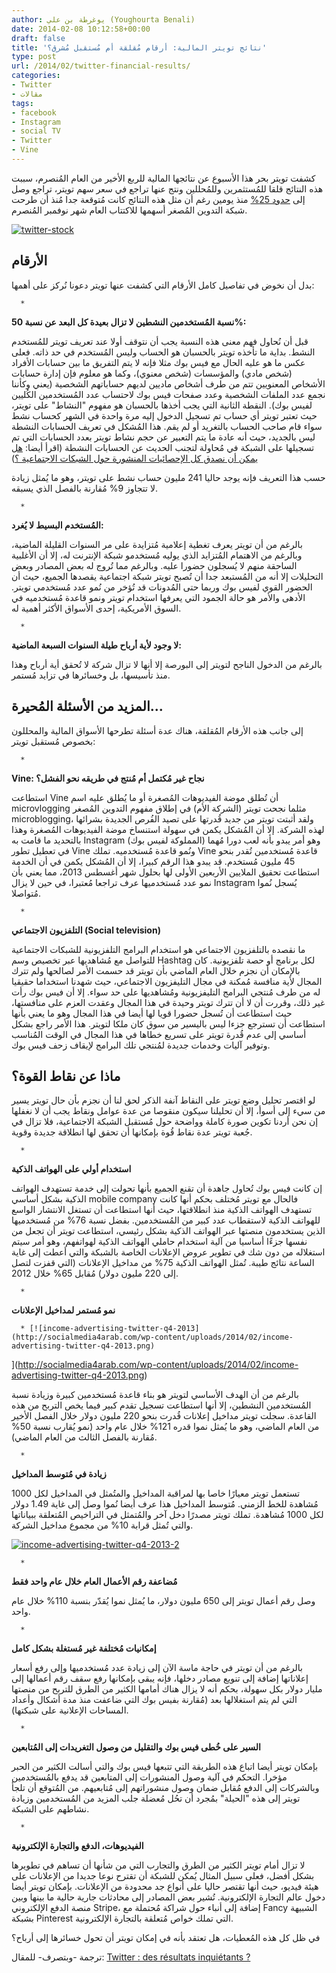 ```yaml
---
author: يوغرطة بن علي (Youghourta Benali)
date: 2014-02-08 10:12:58+00:00
draft: false
title: 'نتائج تويتر المالية: أرقام مُقلقة أم مُستقبل مُشرق؟'
type: post
url: /2014/02/twitter-financial-results/
categories:
- Twitter
- مقالات
tags:
- facebook
- Instagram
- social TV
- Twitter
- Vine
---
```


كشفت تويتر بحر هذا الأسبوع عن نتائجها المالية للربع الأخير من العام المُنصرم، سببت هذه النتائج قلقا للمُستثمرين وللمُحللين ونتج عنها تراجع في سعر سهم تويتر، تراجع وصل إلى [حدود ](http://www.reuters.com/article/2014/02/06/us-twitter-results-idUSBREA141ZZ20140206)[25%](http://www.reuters.com/article/2014/02/06/us-twitter-results-idUSBREA141ZZ20140206) منذ يومين رغم أن مثل هذه النتائج كانت مُتوقعة جدا مُنذ أن طرحت شبكة التدوين المُصغر أسهمها للاكتتاب العام شهر نوفمبر المُنصرم.




[![twitter-stock](http://socialmedia4arab.com/wp-content/uploads/2014/02/twitter-stock.jpg)
](http://socialmedia4arab.com/wp-content/uploads/2014/02/twitter-stock.jpg)





## الأرقام




بدل أن نخوض في تفاصيل كامل الأرقام التي كشفت عنها تويتر دعونا نُركز على أهمها:






 	  * 


**نسبة المُستخدمين النشطين لا تزال بعيدة كل البعد عن نسبة 50%:**






قبل أن نُحاول فهم معنى هذه النسبة يجب أن نتوقف أولا عند تعريف تويتر للمُستخدم النشط. بداية ما تأخذه تويتر بالحسبان هو الحساب وليس المُستخدم في حد ذاته. فعلى عكس ما هو عليه الحال مع فيس بوك مثلا فإنه لا يتم التفريق ما بين حسابات الأفراد (شخص مادي) والمؤسسات (شخص معنوي)، وكما هو معلوم فإن إدارة حسابات الأشخاص المعنويين تتم من طرف أشخاص ماديين لديهم حساباتهم الشخصية (يعني وكأننا نجمع عدد الملفات الشخصية وعدد صفحات فيس بوك لاحتساب عدد المُستخدمين الكُليين لفيس بوك). النقطة الثانية التي يجب أخذها بالحسبان هو مفهوم "النشاط" على تويتر، حيث تعتبر تويتر أي حساب تم تسجيل الدخول إليه مرة واحدة في الشهر كحساب نشط سواء قام صاحب الحساب بالتغريد أو لم يقم. هذا المُشكل في تعريف الحسابات النشطة ليس بالجديد، حيث أنه عادة ما يتم التعبير عن حجم نشاط تويتر بعدد الحسابات التي تم تسجيلها على الشبكة في مُحاولة لتجنب الحديث عن الحسابات النشطة (اقرأ أيضا: [هل يمكن أن نصدق كل الإحصائيات المنشورة حول الشبكات الاجتماعية ؟](http://socialmedia4arab.com/2011/03/social-media-statistics/))




حسب هذا التعريف فإنه يوجد حاليا 241 مليون حساب نشط على تويتر، وهو ما يُمثل زيادة لا تتجاوز 9% مُقارنة بالفصل الذي يسبقه.






 	  * 


**المُستخدم البسيط لا يُغرد:**






بالرغم من أن تويتر يعرف تغطية إعلامية مُتزايدة على مر السنوات القليلة الماضية، وبالرغم من الاهتمام المُتزايد الذي يوليه مُستخدمو شبكة الإنترنت له، إلا أن الأغلبية الساحقة منهم لا يُسجلون حضورا عليه. وبالرغم مما تُروج له بعض المصادر وبعض التحليلات إلا أنه من المُستبعد جدا أن تُصبح تويتر شبكة اجتماعية يقصدها الجميع، حيث أن الحضور القوي لفيس بوك وربما حتى المُدونات قد تُؤخر من نُمو عدد مُستخدمي تويتر. الأدهى والأمر هو حالة الجمود التي يعرفها استخدام تويتر ونمو قاعدة مُستخدميه في السوق الأمريكية، إحدى الأسواق الأكثر أهمية له.






 	  * 


**لا وجود لأية أرباح طيلة السنوات السبعة الماضية:**






بالرغم من الدخول الناجح لتويتر إلى البورصة إلا أنها لا تزال شركة لا تُحقق أية أرباح وهذا منذ تأسيسها، بل وخسائرها في تزايد مُستمر.





## المزيد من الأسئلة المُحيرة...




إلى جانب هذه الأرقام المُقلقة، هناك عدة أسئلة تطرحها الأسواق المالية والمحللون بخصوص مُستقبل تويتر:






 	  * 


**Vine: نجاح غير مُكتمل أم مُنتج في طريقه نحو الفشل؟**






استطاعت Vine أن تُطلق موضة الفيديوهات المُصغرة أو ما يُطلق عليه اسم microvlogging مثلما نجحت تويتر (الشركة الأم) في إطلاق مفهوم التدوين المُصغر microblogging، ولقد أثبتت تويتر من جديد قُدرتها على تصيد الفُرص الجديدة بشرائها لهذه الشركة. إلا أن المُشكل يكمن في سهولة استنساخ موضة الفيديوهات المُصغرة وهذا بالتحديد ما قامت به Instagram (المملوكة لفيس بوك) وهو أمر يبدو بأنه لعب دورا مُهما في تعطيل تطور Vine ونُمو قاعدة مُستخدميه. تملك Vine قاعدة مُستخدمين تُقدر بنحو 45 مليون مُستخدم. قد يبدو هذا الرقم كبيرا، إلا أن المُشكل يكمن في أن الخدمة استطاعت تحقيق الملايين الأربعين الأولى لها بحلول شهر أغسطس 2013، مما يعني بأن نمو عدد مُستخدميها عرف تراجعا مُعتبرا، في حين لا يزال Instagram يُسجل نُموا مُتواصلا.






 	  * 


**التلفزيون الاجتماعي (Social television)**






ما نقصده بالتلفزيون الاجتماعي هو استخدام البرامج التلفزيونية للشبكات الاجتماعية للتواصل مع مُشاهديها عبر تخصيص وسم Hashtag لكل برنامج أو حصة تلفزيونية. كان بالإمكان أن نجزم خلال العام الماضي بأن تويتر قد حسمت الأمر لصالحها ولم تترك المجال لأية منافسة مُمكنة في مجال التليفزيون الاجتماعي، حيث شهدنا استخداما حقيقيا له من طرف مُنتجي البرامج التليفزيونية ومُشاهديها على حد سواء. إلا أن فيس بوك رأت غير ذلك، وقررت أن لا أن تترك تويتر وحيدة في هذا المجال وعقدت العزم على منافستها، حيث استطاعت أن تُسجل حضورا قويا لها أيضا في هذا المجال وهو ما يعني بأنها استطاعت أن تسترجع جزءا ليس باليسير من سوق كان ملكا لتويتر. هذا الأمر راجع بشكل أساسي إلى عدم قُدرة تويتر على تسريع خطاها في هذا المجال في الوقت المُناسب وتوفير آليات وخدمات جديدة لمُنتجي تلك البرامج لإيقاف زحف فيس بوك.





## ماذا عن نقاط القوة؟




لو اقتصر تحليل وضع تويتر على النقاط آنفة الذكر لحق لنا أن نجزم بأن حال تويتر يسير من سيء إلى أسوأ، إلا أن تحليلنا سيكون منقوصا من عدة عوامل ونقاط يجب أن لا نغفلها إن نحن أردنا تكوين صورة كاملة وواضحة حول مُستقبل الشبكة الاجتماعية، فلا تزال في جُعبة تويتر عدة نقاط قُوة بإمكانها أن تحقق لها انطلاقة جديدة وقوية.






 	  * 


**استخدام أولي على الهواتف الذكية**






إن كانت فيس بوك تُحاول جاهدة أن تقنع الجميع بأنها تحولت إلى خدمة تستهدف الهواتف الذكية بشكل أساسي mobile company فالحال مع تويتر مُختلف بحكم أنها كانت تستهدف الهواتف الذكية منذ انطلاقتها، حيث أنها استطاعت أن تستغل الانتشار الواسع للهواتف الذكية لاستقطاب عدد كبير من المُستخدمين. بفضل نسبة 76% من مُستخدميها الذين يستخدمون منصتها عبر الهواتف الذكية بشكل رئيسي، استطاعت تويتر أن تجعل من نفسها جزءًا أساسيا من آلية استخدام حاملي الهواتف الذكية لهواتفهم، وهو أمر سيتم استغلاله من دون شك في تطوير عروض الإعلانات الخاصة بالشبكة والتي أعطت إلى غاية الساعة نتائج طيبة. تُمثل الهواتف الذكية 75% من مداخيل الإعلانات (التي قفزت لتصل إلى 220 مليون دولار) مُقابل 65% خلال 2012.






 	  * 


**نمو مُستمر لمداخيل الإعلانات**



 	  * [![income-advertising-twitter-q4-2013](http://socialmedia4arab.com/wp-content/uploads/2014/02/income-advertising-twitter-q4-2013.png)
](http://socialmedia4arab.com/wp-content/uploads/2014/02/income-advertising-twitter-q4-2013.png)



بالرغم من أن الهدف الأساسي لتويتر هو بناء قاعدة مُستخدمين كبيرة وزيادة نسبة المُستخدمين النشطين، إلا أنها استطاعت تسجيل تقدم كبير فيما يخص التربح من هذه القاعدة. سجلت تويتر مداخيل إعلانات قُدرت بنحو 220 مليون دولار خلال الفصل الأخير من العام الماضي، وهو ما يُمثل نموا قدره 121% خلال عام واحد (نمو يُقارب نسبة 50% مُقارنة بالفصل الثالث من العام الماضي).






 	  * 


**زيادة في مُتوسط المداخيل**






تستعمل تويتر معيارًا خاصا بها لمراقبة المداخيل والمتُمثل في المداخيل لكل 1000 مُشاهدة للخط الزمني. مُتوسط المداخيل هذا عرف أيضا نُموا وصل إلى غاية 1.49 دولار لكل 1000 مُشاهدة. تملك تويتر مصدرًا دخل آخر والمُتمثل في التراخيص المُتعلقة ببياناتها والتي تُمثل قرابة 10% من مجموع مداخيل الشركة.




[![income-advertising-twitter-q4-2013-2](http://socialmedia4arab.com/wp-content/uploads/2014/02/income-advertising-twitter-q4-2013-2.png)
](http://socialmedia4arab.com/wp-content/uploads/2014/02/income-advertising-twitter-q4-2013-2.png)






 	  * 


**مُضاعفة رقم الأعمال العام خلال عام واحد فقط**






وصل رقم أعمال تويتر إلى 650 مليون دولار، ما يُمثل نموا يُقدّر بنسبة 110% خلال عام واحد.






 	  * 


**إمكانيات مُختلفة غير مُستغلة بشكل كامل**






بالرغم من أن تويتر في حاجة ماسة الآن إلى زيادة عدد مُستخدميها وإلى رفع أسعار إعلاناتها إضافة إلى تنويع مصادر دخلها، فإنه يبقى بإمكانها رفع سقف رقم أعمالها إلى مليار دولار بكل سهولة، بحكم أنه لا يزال هناك أمامها الكثير من الطرق للتربح من منصتها التي لم يتم استغلالها بعد (مُقارنة بفيس بوك التي ضاعفت منذ مدة أشكال وأعداد المساحات الإعلانية على شبكتها).






 	  * 


**السير على خُطى فيس بوك والتقليل من وصول التغريدات إلى المُتابعين**






بإمكان تويتر أيضا اتباع هذه الطريقة التي تتبعها فيس بوك والتي أسالت الكثير من الحبر مؤخرا. التحكم في آلية وصول المنشورات إلى المتابعين قد يدفع بالمُستخدمين وبالشركات إلى الدفع مُقابل ضمان وصول منشوراتهم إلى مُتابعيهم. من المُتوقع أن تلجأ تويتر إلى هذه "الحيلة" بمُجرد أن تحُل مُعضلة جلب المزيد من المُستخدمين وزيادة نشاطهم على الشبكة.






 	  * 


**الفيديوهات، الدفع والتجارة الإلكترونية**






لا تزال أمام تويتر الكثير من الطرق والتجارب التي من شأنها أن تساهم في تطويرها بشكل أفضل، فعلى سبيل المثال يُمكن للشبكة أن تقترح نوعا جديدا من الإعلانات على هيئة فيديو، حيث أنها تقتصر حاليا على أنواع جد محدودة من الإعلانات. بإمكان تويتر أيضا دخول عالم التجارة الإلكترونية. تُشير بعض المصادر إلى محادثات جارية حالية ما بينها وبين منصة الدفع الإلكتروني Stripe، إضافة إلى أنباء حول شراكة مُحتملة مع Fancy الشبيهة بشبكة Pinterest التي تملك خواص مُتعلقة بالتجارة الإلكترونية.




في ظل كل هذه المُعطيات، هل تعتقد بأنه في إمكان تويتر أن تحول خسائرها إلى أرباح؟




ترجمة -وبتصرف- للمقال: [Twitter : des résultats inquiétants ?](http://www.mediassociaux.fr/2014/02/06/twitter-des-resultats-inquietants/)
